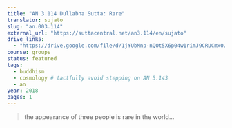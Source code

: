 ```yaml
---
title: "AN 3.114 Dullabha Sutta: Rare"
translator: sujato
slug: "an.003.114"
external_url: "https://suttacentral.net/an3.114/en/sujato"
drive_links:
  - "https://drive.google.com/file/d/1jYUbMnp-nQOt5X6p04w1rimJ9CRUCmx0/view?usp=drivesdk"
course: groups
status: featured
tags:
  - buddhism
  - cosmology # tactfully avoid stepping on AN 5.143
  - an
year: 2018
pages: 1
---
```


> the appearance of three people is rare in the world...
